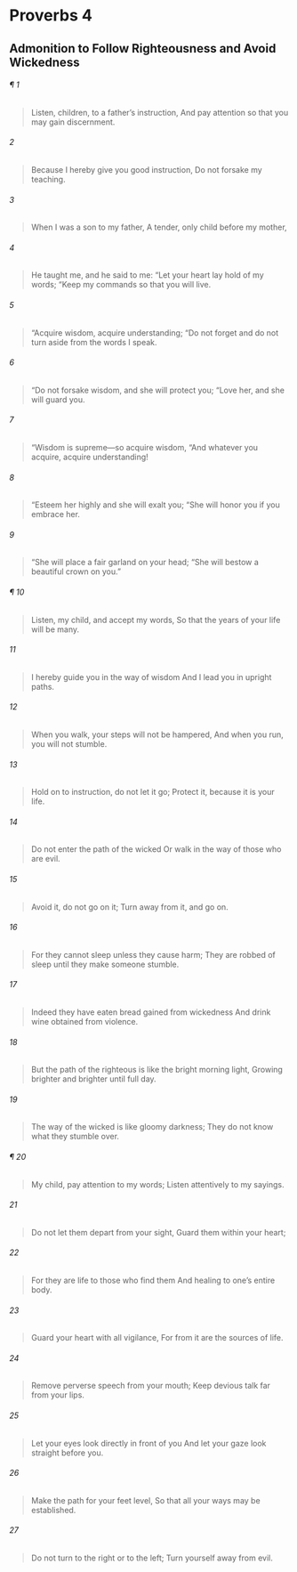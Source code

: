 # Proverbs 4
## Admonition to Follow Righteousness and Avoid Wickedness
###### ¶ 1
> Listen, children, to a father’s instruction,
> And pay attention so that you may gain discernment.
###### 2
> Because I hereby give you good instruction,
> Do not forsake my teaching.
###### 3
> When I was a son to my father,
> A tender, only child before my mother,
###### 4
> He taught me, and he said to me:
> “Let your heart lay hold of my words;
> “Keep my commands so that you will live.
###### 5
> “Acquire wisdom, acquire understanding;
> “Do not forget and do not turn aside from the words I speak.
###### 6
> “Do not forsake wisdom, and she will protect you;
> “Love her, and she will guard you.
###### 7
> “Wisdom is supreme—so acquire wisdom,
> “And whatever you acquire, acquire understanding!
###### 8
> “Esteem her highly and she will exalt you;
> “She will honor you if you embrace her.
###### 9
> “She will place a fair garland on your head;
> “She will bestow a beautiful crown on you.”
###### ¶ 10
> Listen, my child, and accept my words,
> So that the years of your life will be many.
###### 11
> I hereby guide you in the way of wisdom
> And I lead you in upright paths.
###### 12
> When you walk, your steps will not be hampered,
> And when you run, you will not stumble.
###### 13
> Hold on to instruction, do not let it go;
> Protect it, because it is your life.
###### 14
> Do not enter the path of the wicked
> Or walk in the way of those who are evil.
###### 15
> Avoid it, do not go on it;
> Turn away from it, and go on.
###### 16
> For they cannot sleep unless they cause harm;
> They are robbed of sleep until they make someone stumble.
###### 17
> Indeed they have eaten bread gained from wickedness
> And drink wine obtained from violence.
###### 18
> But the path of the righteous is like the bright morning light,
> Growing brighter and brighter until full day.
###### 19
> The way of the wicked is like gloomy darkness;
> They do not know what they stumble over.
###### ¶ 20
> My child, pay attention to my words;
> Listen attentively to my sayings.
###### 21
> Do not let them depart from your sight,
> Guard them within your heart;
###### 22
> For they are life to those who find them
> And healing to one’s entire body.
###### 23
> Guard your heart with all vigilance,
> For from it are the sources of life.
###### 24
> Remove perverse speech from your mouth;
> Keep devious talk far from your lips.
###### 25
> Let your eyes look directly in front of you
> And let your gaze look straight before you.
###### 26
> Make the path for your feet level,
> So that all your ways may be established.
###### 27
> Do not turn to the right or to the left;
> Turn yourself away from evil.

